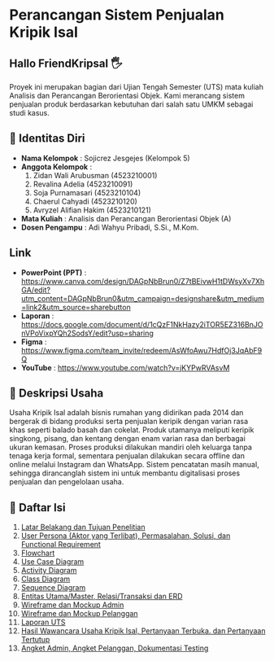 # Perancangan Sistem Penjualan Kripik Isal 

## Hallo FriendKripsal 🖐
Proyek ini merupakan bagian dari Ujian Tengah Semester (UTS) mata kuliah Analisis dan Perancangan Berorientasi Objek. Kami merancang sistem penjualan produk berdasarkan kebutuhan dari salah satu UMKM sebagai studi kasus.

## 📃 Identitas Diri

- **Nama Kelompok**    : Sojicrez Jesgejes (Kelompok 5)
- **Anggota Kelompok** :
  1. Zidan Wali Arubusman (4523210001)
  2. Revalina Adelia (4523210091)
  3. Soja Purnamasari (4523210104)
  4. Chaerul Cahyadi (4523210120)
  5. Avryzel Alifian Hakim (4523210121)
- **Mata Kuliah**      : Analisis dan Perancangan Berorientasi Objek (A)
- **Dosen Pengampu**   : Adi Wahyu Pribadi, S.Si., M.Kom.

## Link

- **PowerPoint (PPT)**    : https://www.canva.com/design/DAGpNbBrun0/Z7tBEivwH1tDWsyXv7XhGA/edit?utm_content=DAGpNbBrun0&utm_campaign=designshare&utm_medium=link2&utm_source=sharebutton 
- **Laporan**             : https://docs.google.com/document/d/1cQzF1NkHazy2iTOR5EZ316BnJOnVPoVixpYQh2SodsY/edit?usp=sharing
- **Figma**               : https://www.figma.com/team_invite/redeem/AsWfoAwu7HdfOj3JqAbF9Q 
- **YouTube**             : https://www.youtube.com/watch?v=jKYPwRVAsvM 
  
## 📄 Deskripsi Usaha

Usaha Kripik Isal adalah bisnis rumahan yang didirikan pada 2014 dan bergerak di bidang produksi serta penjualan keripik dengan varian rasa khas seperti balado basah dan cokelat. Produk utamanya meliputi keripik singkong, pisang, dan kentang dengan enam varian rasa dan berbagai ukuran kemasan. Proses produksi dilakukan mandiri oleh keluarga tanpa tenaga kerja formal, sementara penjualan dilakukan secara offline dan online melalui Instagram dan WhatsApp. Sistem pencatatan masih manual, sehingga dirancanglah sistem ini untuk membantu digitalisasi proses penjualan dan pengelolaan usaha.

## 📄 Daftar Isi

1. [Latar Belakang dan Tujuan Penelitian](https://github.com/xnoname2003/sojicrez-jesgejes/blob/revalina/Latar%20Belakang%20dan%20Tujuan%20Penelitian.md)
2. [User Persona (Aktor yang Terlibat), Permasalahan, Solusi, dan Functional Requirement](https://github.com/xnoname2003/sojicrez-jesgejes/blob/revalina/User%20Persona%20(Aktor%20yang%20Terlibat).md)
3. [Flowchart](https://github.com/xnoname2003/sojicrez-jesgejes/blob/revalina/Flowchart.md)
4. [Use Case Diagram](https://github.com/xnoname2003/sojicrez-jesgejes/blob/revalina/Use%20Case.md)
5. [Activity Diagram](https://github.com/xnoname2003/sojicrez-jesgejes/blob/chaerul/Activity-Diagram.md)
6. [Class Diagram](https://github.com/xnoname2003/sojicrez-jesgejes/blob/Zidan-Wali/Penjelasan%20Class%20Diagram.md)
7. [Sequence Diagram](https://github.com/xnoname2003/sojicrez-jesgejes/blob/Zidan-Wali/Penjelasan%20Sequence%20Diagram.md)
8. [Entitas Utama/Master, Relasi/Transaksi dan ERD](https://github.com/xnoname2003/sojicrez-jesgejes/blob/chaerul/ERD.md)
9. [Wireframe dan Mockup Admin](https://github.com/xnoname2003/sojicrez-jesgejes/tree/avryzel)
10. [Wireframe dan Mockup Pelanggan](https://github.com/xnoname2003/sojicrez-jesgejes/tree/soja)
12. [Laporan UTS](https://github.com/xnoname2003/sojicrez-jesgejes/blob/main/Revisi_UTS_KripikIsal_APBO_A_Kelompok_SojicrezJesgejes_15Mei2025.pdf)
13. [Hasil Wawancara Usaha Kripik Isal, Pertanyaan Terbuka. dan Pertanyaan Tertutup](https://github.com/xnoname2003/sojicrez-jesgejes/blob/main/wawancara.md)
14. [Angket Admin, Angket Pelanggan, Dokumentasi Testing](https://github.com/xnoname2003/sojicrez-jesgejes/blob/main/Testing%20dan%20Angket.md)
